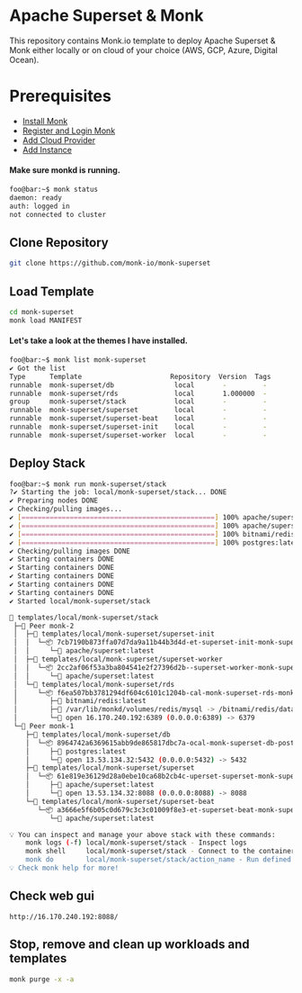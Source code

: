 # Apache Superset & Monk
This repository contains Monk.io template to deploy Apache Superset & Monk either locally or on cloud of your choice (AWS, GCP, Azure, Digital Ocean).

# Prerequisites
- [Install Monk](https://docs.monk.io/docs/get-monk)
- [Register and Login Monk](https://docs.monk.io/docs/acc-and-auth)
- [Add Cloud Provider](https://docs.monk.io/docs/cloud-provider)
- [Add Instance](https://docs.monk.io/docs/multi-cloud)

#### Make sure monkd is running.
```bash
foo@bar:~$ monk status
daemon: ready
auth: logged in
not connected to cluster
```

## Clone Repository
```bash
git clone https://github.com/monk-io/monk-superset
```

## Load Template
```bash
cd monk-superset
monk load MANIFEST
```


#### Let's take a look at the themes I have installed.
```bash
foo@bar:~$ monk list monk-superset
✔ Got the list
Type      Template                      Repository  Version  Tags
runnable  monk-superset/db               local       -         -
runnable  monk-superset/rds              local       1.000000  -
group     monk-superset/stack            local       -         -
runnable  monk-superset/superset         local       -         -
runnable  monk-superset/superset-beat    local       -         -
runnable  monk-superset/superset-init    local       -         -
runnable  monk-superset/superset-worker  local       -         -
```

## Deploy Stack
```bash
foo@bar:~$ monk run monk-superset/stack
?✔ Starting the job: local/monk-superset/stack... DONE
✔ Preparing nodes DONE
✔ Checking/pulling images...
✔ [================================================] 100% apache/superset:latest monk-1
✔ [================================================] 100% apache/superset:latest monk-2
✔ [================================================] 100% bitnami/redis:latest monk-2
✔ [================================================] 100% postgres:latest monk-1
✔ Checking/pulling images DONE
✔ Starting containers DONE
✔ Starting containers DONE
✔ Starting containers DONE
✔ Starting containers DONE
✔ Starting containers DONE
✔ Started local/monk-superset/stack

🔩 templates/local/monk-superset/stack
 ├─🧊 Peer monk-2
 │  ├─🔩 templates/local/monk-superset/superset-init
 │  │  └─📦 7cb7190b873ffa07d7da9a11b44b3d4d-et-superset-init-monk-superset
 │  │     └─🧩 apache/superset:latest
 │  ├─🔩 templates/local/monk-superset/superset-worker
 │  │  └─📦 2cc2af06f53a3ba804541e2f27396d2b--superset-worker-monk-superset
 │  │     └─🧩 apache/superset:latest
 │  └─🔩 templates/local/monk-superset/rds
 │     └─📦 f6ea507bb3781294df604c6101c1204b-cal-monk-superset-rds-monk-rds
 │        ├─🧩 bitnami/redis:latest
 │        ├─💾 /var/lib/monkd/volumes/redis/mysql -> /bitnami/redis/data
 │        └─🔌 open 16.170.240.192:6389 (0.0.0.0:6389) -> 6379
 └─🧊 Peer monk-1
    ├─🔩 templates/local/monk-superset/db
    │  └─📦 8964742a6369615abb9de865817dbc7a-ocal-monk-superset-db-postgres
    │     ├─🧩 postgres:latest
    │     └─🔌 open 13.53.134.32:5432 (0.0.0.0:5432) -> 5432
    ├─🔩 templates/local/monk-superset/superset
    │  └─📦 61e819e36129d28a0ebe10ca68b2cb4c-uperset-superset-monk-superset
    │     ├─🧩 apache/superset:latest
    │     └─🔌 open 13.53.134.32:8088 (0.0.0.0:8088) -> 8088
    └─🔩 templates/local/monk-superset/superset-beat
       └─📦 a3666e5f6b05c0d679c3c3c01009f8e3-et-superset-beat-monk-superset
          └─🧩 apache/superset:latest

💡 You can inspect and manage your above stack with these commands:
	monk logs (-f) local/monk-superset/stack - Inspect logs
	monk shell     local/monk-superset/stack - Connect to the container's shell
	monk do        local/monk-superset/stack/action_name - Run defined action (if exists)
💡 Check monk help for more!
```

## Check web gui

`http://16.170.240.192:8088/`






## Stop, remove and clean up workloads and templates

```bash
monk purge -x -a
```

